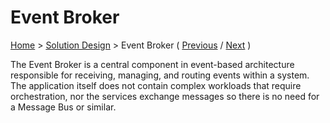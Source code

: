# Event Broker

[Home](../README.md) > [Solution Design](../README.md#solution-design) > Event Broker ( [Previous](./4-microservices.md) / [Next](./6-data-storage.md) )

The Event Broker is a central component in event-based architecture responsible for receiving, managing, and routing events within a system. The application itself does not contain complex workloads that require orchestration, nor the services exchange messages so there is no need for a Message Bus or similar.
